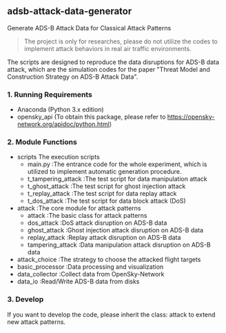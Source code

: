 ## adsb-attack-data-generator
Generate ADS-B Attack Data for Classical Attack Patterns

> The project is only for researches, please do not utilize the codes to implement 
> attack behaviors in real air traffic environments.

The scripts are designed to reproduce the data disruptions for ADS-B data attack, which
are the simulation codes for the paper "Threat Model and Construction Strategy on ADS-B Attack Data".

### 1. Running Requirements
- Anaconda (Python 3.x edition)
- opensky_api (To obtain this package, please refer to https://opensky-network.org/apidoc/python.html)

### 2. Module Functions

- scripts The execution scripts
  - main.py  :The entrance code for the whole experiment, which is utilized to implement automatic generation procedure.
  - t_tampering_attack :The test script for data manipulation attack
  - t_ghost_attack :The test script for ghost injection attack
  - t_replay_attack :The test script for data replay attack
  - t_dos_attack :The test script for data block attack (DoS)
- attack :The core module for attack patterns
  - attack :The basic class for attack patterns
  - dos_attack :DoS attack disruption on ADS-B data
  - ghost_attack :Ghost injection attack disruption on ADS-B data
  - replay_attack :Replay attack disruption on ADS-B data
  - tampering_attack :Data manipulation attack disruption on ADS-B data
- attack_choice :The strategy to choose the attacked flight targets
- basic_processor :Data processing and visualization
- data_collector :Collect data from OpenSky-Network
- data_io :Read/Write ADS-B data from disks

### 3. Develop

If you want to develop the code, please inherit the class: attack to extend new attack patterns.